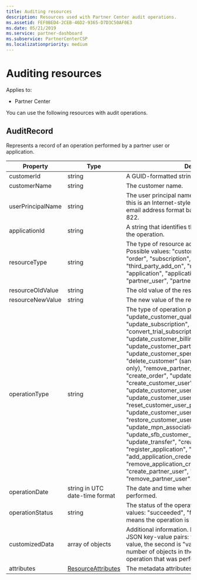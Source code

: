```yaml
---
title: Auditing resources
description: Resources used with Partner Center audit operations.
ms.assetid: FEF0BED4-2CEB-46D2-9365-D7D3C50AF0E3
ms.date: 05/21/2019
ms.service: partner-dashboard
ms.subservice: PartnerCenterCSP
ms.localizationpriority: medium
---
```


# Auditing resources

Applies to:

- Partner Center

You can use the following resources with audit operations.

## AuditRecord

Represents a record of an operation performed by a partner user or application.

| Property | Type | Description |
| --- | --- | ---|
| customerId | string | A GUID-formatted string that identifies the customer. |
| customerName | string | The customer name. |
| userPrincipalName | string | The user principal name or user identifier. Typically, this is an Internet-style login name for a user in an email address format based on Internet standard RFC 822. |
| applicationId | string | A string that identifies the application that performed the operation. |
| resourceType | string | The type of resource acted upon by the operation. Possible values: &quot;customer&quot;, &quot;customer_user&quot;, &quot;order&quot;, &quot;subscription&quot;, &quot;license&quot;, &quot;third_party_add_on&quot;, &quot;mpn_association&quot;, &quot;transfer&quot;, &quot;application&quot;, &quot;application_credential&quot;, &quot;partner_user&quot;, &quot;partner_relationship&quot;. |
| resourceOldValue | string | The old value of the resource. |
| resourceNewValue | string | The new value of the resource. |
| operationType | string | The type of operation performed. Possible values: &quot;update_customer_qualification&quot;, &quot;update_subscription&quot;, &quot;upgrade_subscription&quot;, &quot;convert_trial_subscription&quot;, &quot;add_customer&quot;, &quot;update_customer_billing_profile&quot;, &quot;update_customer_partner_contract_company_name&quot;, &quot;update_customer_spending_budget&quot;, &quot;delete_customer&quot; (sandbox integration accounts only), &quot;remove_partner_customer_relationship&quot;, &quot;create_order&quot;, &quot;update_order&quot;, &quot;create_customer_user&quot;, &quot;delete_customer_user&quot;, &quot;update_customer_user&quot;, &quot;update_customer_user_licenses&quot;, &quot;reset_customer_user_password&quot;, &quot;update_customer_user_principal_name&quot;, &quot;restore_customer_user&quot;, &quot;create_mpn_association&quot;, &quot;update_mpn_association&quot;, &quot;update_sfb_customer_user_licenses&quot;, &quot;update_transfer&quot;, &quot;create_partner_relationship&quot;, &quot;register_application&quot;, &quot;unregister_application&quot;, &quot;add_application_credential&quot;, &quot;remove_application_credential&quot;, &quot;create_partner_user&quot;, &quot;update_partner_user&quot;, &quot;remove_partner_user&quot;. |
| operationDate | string in UTC date-time format | The date and time when the operation was performed. |
| operationStatus | string | The status of the operation being audited. Possible values: &quot;succeeded&quot;, &quot;failed&quot;, or &quot;progress&quot;, which means the operation is still in progress. |
| customizedData  | array of objects | Additional information. Each object contains two JSON key-value pairs: the first is &quot;key&quot; and a string value, the second is &quot;value&quot; and a string value. The number of objects in the array depends on the type of operation that was performed. |
| attributes | [ResourceAttributes](utility-resources.md#resourceattributes) | The metadata attributes. |